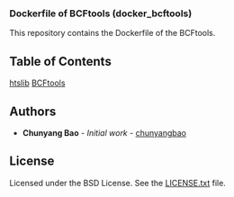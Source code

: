 ### Dockerfile of BCFtools (docker_bcftools)

This repository contains the Dockerfile of the BCFtools.

## Table of Contents
[htslib](https://github.com/samtools/htslib)
[BCFtools](https://github.com/samtools/bcftools)

## <a name="authors">Authors</a>
* **Chunyang Bao** - *Initial work* - [chunyangbao](https://github.com/chunyangbao)

## <a name="license">License</a>
Licensed under the BSD License. See the [LICENSE.txt](https://github.com/broadinstitute/gatk/blob/master/LICENSE.TXT) file.
